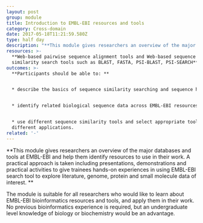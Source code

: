 ```yaml
---
layout: post
group: module
title: Introduction to EMBL-EBI resources and tools
category: Cross-domain
date: 2017-05-18T11:21:59.580Z
type: half day
description: "**This module gives researchers an overview of the major databases and tools at EMBL-EBI and help them identify resources to use in their work. A practical approach is taken including presentations, demonstrations and practical activities to give trainees hands-on experiences in using EMBL-EBI search tool to explore literature, genome, protein and small molecule data of interest. **\n\nThe module is suitable for all researchers who would like to learn about EMBL-EBI bioinformatics resources and tools, and apply them in their work. No previous bioinformatics experience is required, but an undergraduate level knowledge of biology or biochemistry would be an advantage.\_\n"
resources: >-
  **Web-based pairwise sequence alignment tools and Web-based sequence
  similarity search tools such as BLAST, FASTA, PSI-BLAST, PSI-SEARCH**
outcomes: >-
  **Participants should be able to: **


  * describe the basics of sequence similarity searching and sequence homology


  * identify related biological sequence data across EMBL-EBI resources


  * use different sequence similarity tools and select appropriate tools for
  different applications.
related: '-'
---
```

**This module gives researchers an overview of the major databases and tools at EMBL-EBI and help them identify resources to use in their work. A practical approach is taken including presentations, demonstrations and practical activities to give trainees hands-on experiences in using EMBL-EBI search tool to explore literature, genome, protein and small molecule data of interest. **

The module is suitable for all researchers who would like to learn about EMBL-EBI bioinformatics resources and tools, and apply them in their work. No previous bioinformatics experience is required, but an undergraduate level knowledge of biology or biochemistry would be an advantage. 

